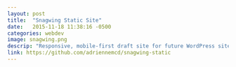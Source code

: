```yaml
---
layout: post
title:  "Snagwing Static Site"
date:   2015-11-18 11:38:16 -0500
categories: webdev
image: snagwing.png
descrip: "Responsive, mobile-first draft site for future WordPress site, dummy links and text"
link: https://github.com/adriennemcd/snagwing-static
---
```

